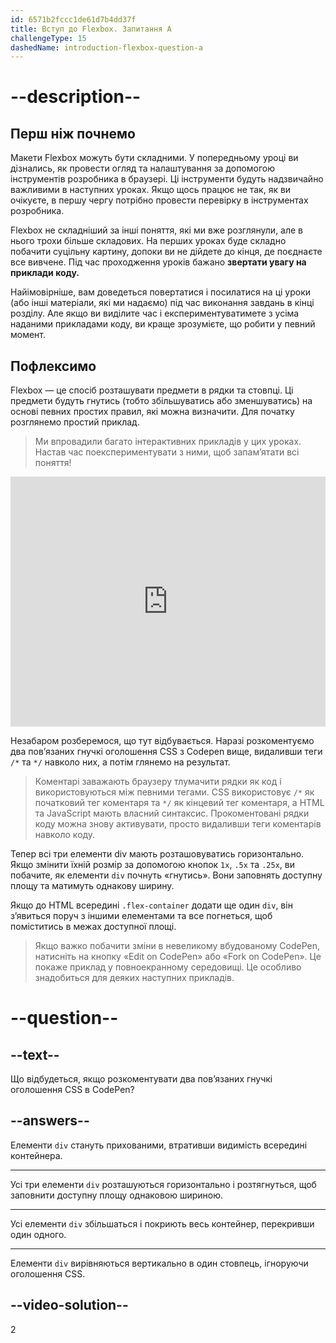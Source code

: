```yaml
---
id: 6571b2fccc1de61d7b4dd37f
title: Вступ до Flexbox. Запитання A
challengeType: 15
dashedName: introduction-flexbox-question-a
---
```


# --description--

## Перш ніж почнемо

Макети Flexbox можуть бути складними. У попередньому уроці ви дізнались, як провести огляд та налаштування за допомогою інструментів розробника в браузері. Ці інструменти будуть надзвичайно важливими в наступних уроках. Якщо щось працює не так, як ви очікуєте, в першу чергу потрібно провести перевірку в інструментах розробника.

Flexbox не складніший за інші поняття, які ми вже розглянули, але в нього трохи більше складових. На перших уроках буде складно побачити суцільну картину, допоки ви не дійдете до кінця, де поєднаєте все вивчене. Під час проходження уроків бажано <strong>звертати увагу на приклади коду.</strong>

Найімовірніше, вам доведеться повертатися і посилатися на ці уроки (або інші матеріали, які ми надаємо) під час виконання завдань в кінці розділу. Але якщо ви виділите час і експериментуватимете з усіма наданими прикладами коду, ви краще зрозумієте, що робити у певний момент.

## Пофлексимо

Flexbox — це спосіб розташувати предмети в рядки та стовпці. Ці предмети будуть гнутись (тобто збільшуватись або зменшуватись) на основі певних простих правил, які можна визначити. Для початку розглянемо простий приклад.

> Ми впровадили багато інтерактивних прикладів у цих уроках. Настав час поекспериментувати з ними, щоб запам’ятати всі поняття!

<iframe allowfullscreen="true" allowpaymentrequest="true" allowtransparency="true"  frameborder="0" height="400" width="100%" name="cp_embed_1" scrolling="no" src="https://codepen.io/TheOdinProjectExamples/embed/QWgNxrp?height=400&amp;default-tab=html%2Cresult&amp;slug-hash=QWgNxrp&amp;editable=true&amp;user=TheOdinProjectExamples&amp;name=cp_embed_1" style="width: 100%; overflow:hidden; display:block;" title="Вставка CodePen" loading="lazy"></iframe>

Незабаром розберемося, що тут відбувається. Наразі розкоментуємо два пов’язаних гнучкі оголошення CSS з Codepen вище, видаливши теги `/*` та `*/` навколо них, а потім глянемо на результат.

> Коментарі заважають браузеру тлумачити рядки як код і використовуються між певними тегами. CSS використовує `/*` як початковий тег коментаря та `*/` як кінцевий тег коментаря, а HTML та JavaScript мають власний синтаксис. Прокоментовані рядки коду можна знову активувати, просто видаливши теги коментарів навколо коду.

Тепер всі три елементи div мають розташовуватись горизонтально. Якщо змінити їхній розмір за допомогою кнопок `1x`, `.5x` та `.25x`, ви побачите, як елементи `div` почнуть «гнутись». Вони заповнять доступну площу та матимуть однакову ширину.

Якщо до HTML всередині `.flex-container` додати ще один `div`, він з’явиться поруч з іншими елементами та все погнеться, щоб поміститись в межах доступної площі.

> Якщо важко побачити зміни в невеликому вбудованому CodePen, натисніть на кнопку «Edit on CodePen» або «Fork on CodePen». Це покаже приклад у повноекранному середовищі. Це особливо знадобиться для деяких наступних прикладів.

# --question--

## --text--

Що відбудеться, якщо розкоментувати два пов’язаних гнучкі оголошення CSS в CodePen?

## --answers--

Елементи `div` стануть прихованими, втративши видимість всередині контейнера.

---

Усі три елементи `div` розташуються горизонтально і розтягнуться, щоб заповнити доступну площу однаковою шириною.

---

Усі елементи `div` збільшаться і покриють весь контейнер, перекривши один одного.

---

Елементи `div` вирівняються вертикально в один стовпець, ігноруючи оголошення CSS.

## --video-solution--

2
